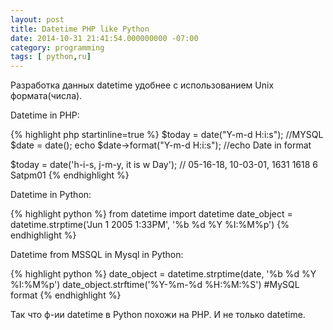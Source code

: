 ```yaml
---
layout: post
title: Datetime PHP like Python
date: 2014-10-31 21:41:54.000000000 -07:00
category: programming
tags: [ python,ru]
---
```

Разработка данных datetime удобнее с использованием Unix формата(числа).

Datetime in PHP:

{% highlight php startinline=true %}
$today = date("Y-m-d H:i:s");  //MYSQL
$date = date();
echo $date->format("Y-m-d H:i:s"); //echo Date in format

$today = date('h-i-s, j-m-y, it is w Day'); // 05-16-18, 10-03-01, 1631 1618 6 Satpm01
{% endhighlight %}

Datetime in Python:

{% highlight python %}
from datetime import datetime
date_object = datetime.strptime('Jun 1 2005  1:33PM', '%b %d %Y %I:%M%p')
{% endhighlight %}

Datetime from MSSQL in Mysql in Python:

{% highlight python %}
date_object = datetime.strptime(date, '%b %d %Y %I:%M%p')
date_object.strftime('%Y-%m-%d %H:%M:%S') #MySQL format
{% endhighlight %}

Так что ф-ии datetime в Python похожи на PHP. И не только datetime.
